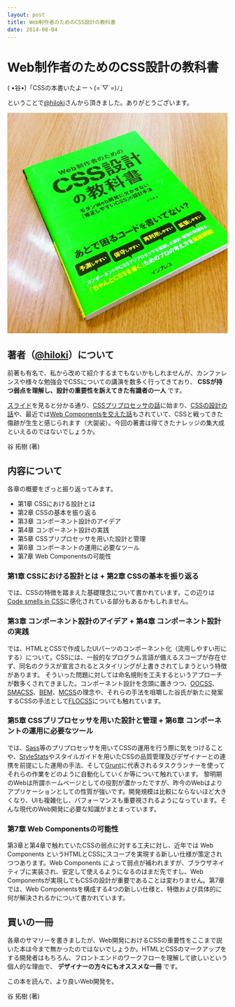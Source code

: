 ```yaml
---
layout: post
title: Web制作者のためのCSS設計の教科書
date: 2014-08-04
---
```


# Web制作者のためのCSS設計の教科書

( •́谷•̀)「CSSの本書いたよーヽ(=´▽`=)ﾉ」

ということで[@hiloki](http://twitter.com/hiloki)さんから頂きました。ありがとうございます。

![](/img/posts/2014/css-architexture-textbook/book.jpg)

## 著者（[@hiloki](http://twitter.com/hiloki)）について

前著も有名で、私から改めて紹介するまでもないかもしれませんが、カンファレンスや様々な勉強会でCSSについての講演を数多く行ってきており、 **CSSが持つ弱点を理解し、設計の重要性を訴えてきた有識者の一人** です。

[スライド](http://www.slideshare.net/hiloki)を見ると分かる通り、[CSSプリプロセッサの話](http://www.slideshare.net/hiloki/css-16247228)に始まり、[CSSの設計の話](http://www.slideshare.net/hiloki/thinking-about-css-architecture)や、最近では[Web Componentsを交えた話](http://www.slideshare.net/hiloki/css-components)もされていて、CSSと戦ってきた傷跡が生生と感じられます（大袈裟）。今回の著書は得てきたナレッジの集大成といえるのではないでしょうか。

<affiliate-link
  src="https://images-fe.ssl-images-amazon.com/images/I/51UN5EPk3oL.jpg"
  href="https://www.amazon.co.jp/dp/B00C2ICGPU/"
  tag="1000ch-22"
  title="HTML5+CSS3で作る魅せるiPhoneサイト 　 iPhone / iPad　/　iPod touch対応">
  谷 拓樹  (著)
</affiliate-link>

## 内容について

各章の概要をざっと振り返ってみます。

- 第1章 CSSにおける設計とは
- 第2章 CSSの基本を振り返る
- 第3章 コンポーネント設計のアイデア
- 第4章 コンポーネント設計の実践
- 第5章 CSSプリプロセッサを用いた設計と管理
- 第6章 コンポーネントの運用に必要なツール
- 第7章 Web Componentsの可能性

### 第1章 CSSにおける設計とは + 第2章 CSSの基本を振り返る

では、CSSの特徴を踏まえた基礎理念について書かれています。この辺りは[Code smells in CSS](http://csswizardry.com/2012/11/code-smells-in-css/)に感化されている部分もあるかもしれません。

### 第3章 コンポーネント設計のアイデア + 第4章 コンポーネント設計の実践

では、HTMLとCSSで作成したUIパーツのコンポーネント化（流用しやすい形にする）について。CSSには、一般的なプログラム言語が備えるスコープが存在せず、同名のクラスが宣言されるとスタイリングが上書きされてしまうという特徴があります。
そういった問題に対しては命名規則を工夫するというアプローチが数多くされてきました。コンポーネント設計を念頭に置きつつ、[OOCSS](https://github.com/stubbornella/oocss/)、[SMACSS](https://smacss.com/ja)、[BEM](http://bem.info/)、[MCSS](http://operatino.github.io/MCSS/ja/)の理念や、それらの手法を咀嚼した谷氏が新たに発案するCSSの手法として[FLOCSS](https://github.com/hiloki/flocss)についても触れています。

### 第5章 CSSプリプロセッサを用いた設計と管理 + 第6章 コンポーネントの運用に必要なツール

では、[Sass](http://sass-lang.com/)等のプリプロセッサを用いてCSSの運用を行う際に気をつけることや、[StyleStats](http://www.stylestats.org/)やスタイルガイドを用いたCSSの品質管理及びデザイナーとの連携を前提にした運用の手法、そして[Grunt](http://gruntjs.com/)に代表されるタスクランナーを使ってそれらの作業をどのように自動化していくか等について触れています。
黎明期のWebは所謂ホームページとしての役割が濃かったですが、昨今のWebはよりアプリケーションとしての性質が強いです。開発規模は比較にならないほど大きくなり、UIも複雑化し、パフォーマンスも重要視されるようになっています。そんな現代のWeb開発に必要な知識がまとまっています。

### 第7章 Web Componentsの可能性

第3章と第4章で触れていたCSSの弱点に対する工夫に対し、近年では Web Components というHTMLとCSSにスコープを実現する新しい仕様が策定されつつあります。Web Components によって弱点が補われますが、ブラウザネイティブに実装され、安定して使えるようになるのはまだ先ですし、Web Componentsが実現してもCSSの設計が重要であることは変わりません。第7章では、Web Componentsを構成する4つの新しい仕様と、特徴および具体的に何が解決されるかについて書かれています。

## 買いの一冊

各章のサマリーを書きましたが、Web開発におけるCSSの重要性をここまで説いた本は今まで無かったのではないでしょうか。HTMLとCSSのマークアップをする開発者はもちろん、フロントエンドのワークフローを理解して欲しいという個人的な理由で、 **デザイナーの方々にもオススメな一冊** です。

この本を読んで、より良いWeb開発を。

<affiliate-link
  src="https://images-na.ssl-images-amazon.com/images/I/51rsbQOrZ0L._SX390_BO1,204,203,200_.jpg"
  href="https://www.amazon.co.jp/dp/4844336355/"
  tag="1000ch-22"
  title="Web制作者のためのCSS設計の教科書 モダンWeb開発に欠かせない「修正しやすいCSS」の設計手法">
  谷 拓樹  (著)
</affiliate-link>
